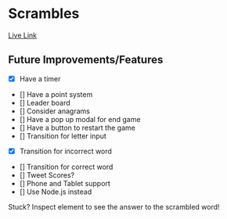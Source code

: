 # Scrambles

[Live Link][link]

[link]: http://scrambles.herokuapp.com/

## Future Improvements/Features

- [x] Have a timer
- [] Have a point system
- [] Leader board
- [] Consider anagrams
- [] Have a pop up modal for end game
- [] Have a button to restart the game
- [] Transition for letter input
- [x] Transition for incorrect word
- [] Transition for correct word
- [] Tweet Scores?
- [] Phone and Tablet support
- [] Use Node.js instead


Stuck? Inspect element to see the answer to the scrambled word!
